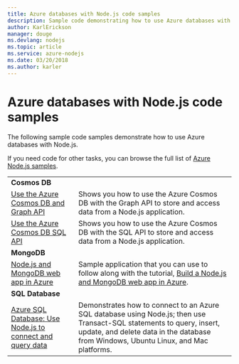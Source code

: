 ```yaml
---
title: Azure databases with Node.js code samples
description: Sample code demonstrating how to use Azure databases with Node.js.
author: KarlErickson
manager: douge
ms.devlang: nodejs
ms.topic: article
ms.service: azure-nodejs
ms.date: 03/20/2018
ms.author: karler
---
```


# Azure databases with Node.js code samples

The following sample code samples demonstrate how to use Azure databases with Node.js.

If you need code for other tasks, you can browse the full list of [Azure Node.js samples](https://azure.microsoft.com/resources/samples/?term=nodejs).

| | |
|---|---|
| **Cosmos DB** ||
| [Use the Azure Cosmos DB and Graph API](https://azure.microsoft.com/resources/samples/azure-cosmos-db-graph-nodejs-getting-started/) | Shows you how to use the Azure Cosmos DB with the Graph API to store and access data from a Node.js application. |
| [Use the Azure Cosmos DB SQL API](https://azure.microsoft.com/resources/samples/azure-cosmos-db-documentdb-nodejs-getting-started/) | Shows you how to use the Azure Cosmos DB with the SQL API to store and access data from a Node.js application. |
| **MongoDB** ||
| [Node.js and MongoDB web app in Azure](https://azure.microsoft.com/resources/samples/meanjs/) | Sample application that you can use to follow along with the tutorial, [Build a Node.js and MongoDB web app in Azure](/azure/app-service-web/app-service-web-tutorial-nodejs-mongodb-app?toc=/azure/javascript/toc.json&bc=/azure/javascript/breadcrumb/toc.json). |
| **SQL Database** ||
| [Azure SQL Database: Use Node.js to connect and query data](/azure/sql-database/sql-database-connect-query-nodejs?toc=/azure/javascript/toc.json&bc=/azure/javascript/breadcrumb/toc.json) | Demonstrates how to connect to an Azure SQL database using Node.js; then use Transact-SQL statements to query, insert, update, and delete data in the database from Windows, Ubuntu Linux, and Mac platforms. |
